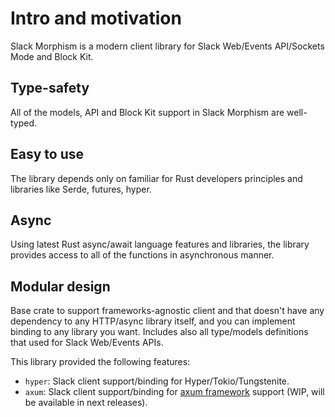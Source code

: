 # Intro and motivation

Slack Morphism is a modern client library for Slack Web/Events API/Sockets Mode and Block Kit.

## Type-safety 
All of the models, API and Block Kit support in Slack Morphism are well-typed.

## Easy to use
The library depends only on familiar for Rust developers principles and libraries like Serde, futures, hyper.

## Async
Using latest Rust async/await language features and libraries, the library provides access to all of the functions 
in asynchronous manner.

## Modular design

Base crate to support frameworks-agnostic client and that doesn't have any dependency to any HTTP/async library itself, and you can implement binding to any library you want.
Includes also all type/models definitions that used for Slack Web/Events APIs.

This library provided the following features:
- `hyper`: Slack client support/binding for Hyper/Tokio/Tungstenite.
- `axum`:  Slack client support/binding for [axum framework](https://github.com/tokio-rs/axum) support (WIP, will be available in next releases).
